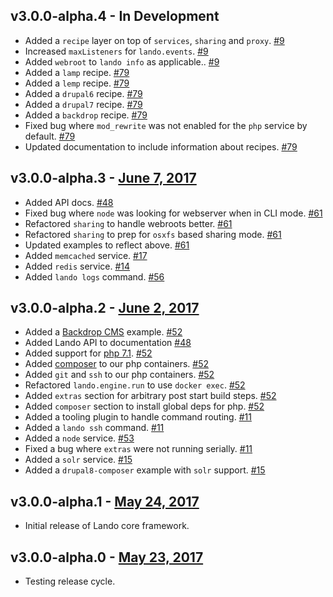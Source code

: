v3.0.0-alpha.4 - In Development
-------------------------------

* Added a `recipe` layer on top of `services`, `sharing` and `proxy`. [#9](https://github.com/thinktandem/horoscope/issues/9)
* Increased `maxListeners` for `lando.events`. [#9](https://github.com/thinktandem/horoscope/issues/9)
* Added `webroot` to `lando info` as applicable.. [#9](https://github.com/thinktandem/horoscope/issues/9)
* Added a `lamp` recipe. [#79](https://github.com/thinktandem/horoscope/issues/79)
* Added a `lemp` recipe. [#79](https://github.com/thinktandem/horoscope/issues/79)
* Added a `drupal6` recipe. [#79](https://github.com/thinktandem/horoscope/issues/79)
* Added a `drupal7` recipe. [#79](https://github.com/thinktandem/horoscope/issues/79)
* Added a `backdrop` recipe. [#79](https://github.com/thinktandem/horoscope/issues/79)
* Fixed bug where `mod_rewrite` was not enabled for the `php` service by default. [#79](https://github.com/thinktandem/horoscope/issues/79)
* Updated documentation to include information about recipes. [#79](https://github.com/thinktandem/horoscope/issues/79)

v3.0.0-alpha.3 - [June 7, 2017](https://github.com/kalabox/lando/releases/tag/v3.0.0-alpha.3)
-------------------------------

* Added API docs. [#48](https://github.com/thinktandem/horoscope/issues/48)
* Fixed bug where `node` was looking for webserver when in CLI mode. [#61](https://github.com/thinktandem/horoscope/issues/61)
* Refactored `sharing` to handle webroots better. [#61](https://github.com/thinktandem/horoscope/issues/61)
* Refactored `sharing` to prep for `osxfs` based sharing mode. [#61](https://github.com/thinktandem/horoscope/issues/61)
* Updated examples to reflect above. [#61](https://github.com/thinktandem/horoscope/issues/61)
* Added `memcached` service. [#17](https://github.com/thinktandem/horoscope/issues/17)
* Added `redis` service. [#14](https://github.com/thinktandem/horoscope/issues/14)
* Added `lando logs` command. [#56](https://github.com/thinktandem/horoscope/issues/56)

v3.0.0-alpha.2 - [June 2, 2017](https://github.com/kalabox/lando/releases/tag/v3.0.0-alpha.2)
-------------------------------

* Added a [Backdrop CMS](https://backdropcms.org/) example. [#52](https://github.com/thinktandem/horoscope/issues/52)
* Added Lando API to documentation [#48](https://github.com/kalabox/lando/issues/48)
* Added support for [php 7.1](http://php.net/). [#52](https://github.com/kalabox/lando/issues/52)
* Added [composer](https://getcomposer.org/) to our php containers. [#52](https://github.com/kalabox/lando/issues/52)
* Added `git` and `ssh` to our php containers. [#52](https://github.com/kalabox/lando/issues/52)
* Refactored `lando.engine.run` to use `docker exec`. [#52](https://github.com/kalabox/lando/issues/52)
* Added `extras` section for arbitrary post start build steps. [#52](https://github.com/kalabox/lando/issues/52)
* Added `composer` section to install global deps for php. [#52](https://github.com/kalabox/lando/issues/52)
* Added a tooling plugin to handle command routing. [#11](https://github.com/kalabox/lando/issues/11)
* Added a `lando ssh` command. [#11](https://github.com/kalabox/lando/issues/11)
* Added a `node` service. [#53](https://github.com/kalabox/lando/issues/53)
* Fixed a bug where `extras` were not running serially. [#11](https://github.com/kalabox/lando/issues/11)
* Added a `solr` service. [#15](https://github.com/kalabox/lando/issues/15)
* Added a `drupal8-composer` example with `solr` support. [#15](https://github.com/kalabox/lando/issues/15)

v3.0.0-alpha.1 - [May 24, 2017](https://github.com/kalabox/lando/releases/tag/v3.0.0-alpha.1)
-------------------------------

* Initial release of Lando core framework.

v3.0.0-alpha.0 - [May 23, 2017](https://github.com/kalabox/lando/releases/tag/v3.0.0-alpha.0)
-------------------------------

* Testing release cycle.
